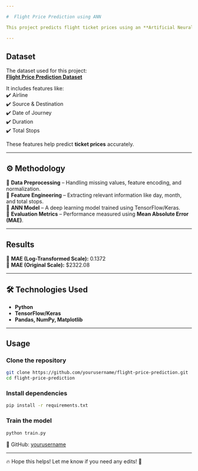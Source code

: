 ```yaml
---

#  Flight Price Prediction using ANN  

This project predicts flight ticket prices using an **Artificial Neural Network (ANN)**. The model is trained on a dataset containing flight details such as airline, source, destination, duration, and date of journey.  

---
```


##  Dataset  

The dataset used for this project:  
 **[Flight Price Prediction Dataset](https://www.kaggle.com/datasets/shubhambathwal/flight-price-prediction)**  

It includes features like:  
✔️ Airline  
✔️ Source & Destination  
✔️ Date of Journey  
✔️ Duration  
✔️ Total Stops  

These features help predict **ticket prices** accurately.  

---

## ⚙ Methodology  

🔹 **Data Preprocessing** – Handling missing values, feature encoding, and normalization.  
🔹 **Feature Engineering** – Extracting relevant information like day, month, and total stops.  
🔹 **ANN Model** – A deep learning model trained using TensorFlow/Keras.  
🔹 **Evaluation Metrics** – Performance measured using **Mean Absolute Error (MAE)**.  

---

##  Results  

🔹 **MAE (Log-Transformed Scale):** 0.1372  
🔹 **MAE (Original Scale):** $2322.08  

---

## 🛠 Technologies Used  

- **Python**  
- **TensorFlow/Keras**  
- **Pandas, NumPy, Matplotlib**  

---

##  Usage  

### Clone the repository  
```bash
git clone https://github.com/yourusername/flight-price-prediction.git
cd flight-price-prediction
```

### Install dependencies  
```bash
pip install -r requirements.txt
```

### Train the model  
```bash
python train.py
```
🔗 GitHub: [yourusername](https://github.com/yourusername)  

---

🔥 Hope this helps! Let me know if you need any edits! 🚀
